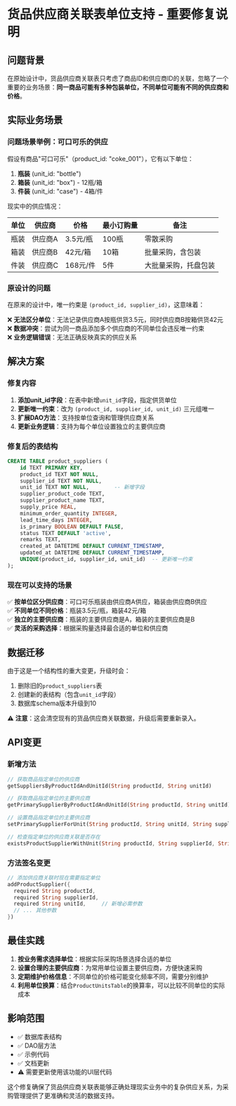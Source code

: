 # 货品供应商关联表单位支持 - 重要修复说明

## 问题背景

在原始设计中，货品供应商关联表只考虑了商品ID和供应商ID的关联，忽略了一个重要的业务场景：**同一商品可能有多种包装单位，不同单位可能有不同的供应商和价格**。

## 实际业务场景

### 问题场景举例：可口可乐的供应

假设有商品"可口可乐"（product_id: "coke_001"），它有以下单位：

1. **瓶装** (unit_id: "bottle")
2. **箱装** (unit_id: "box") - 12瓶/箱  
3. **件装** (unit_id: "case") - 4箱/件

现实中的供应情况：

| 单位 | 供应商 | 价格 | 最小订购量 | 备注 |
|------|--------|------|------------|------|
| 瓶装 | 供应商A | 3.5元/瓶 | 100瓶 | 零散采购 |
| 箱装 | 供应商B | 42元/箱 | 10箱 | 批量采购，含包装 |
| 件装 | 供应商C | 168元/件 | 5件 | 大批量采购，托盘包装 |

### 原设计的问题

在原来的设计中，唯一约束是 `(product_id, supplier_id)`，这意味着：

❌ **无法区分单位**：无法记录供应商A按瓶供货3.5元，同时供应商B按箱供货42元  
❌ **数据冲突**：尝试为同一商品添加多个供应商的不同单位会违反唯一约束  
❌ **业务逻辑错误**：无法正确反映真实的供应关系  

## 解决方案

### 修复内容

1. **添加unit_id字段**：在表中新增`unit_id`字段，指定供货单位
2. **更新唯一约束**：改为 `(product_id, supplier_id, unit_id)` 三元组唯一
3. **扩展DAO方法**：支持按单位查询和管理供应商关系
4. **更新业务逻辑**：支持为每个单位设置独立的主要供应商

### 修复后的表结构

```sql
CREATE TABLE product_suppliers (
    id TEXT PRIMARY KEY,
    product_id TEXT NOT NULL,
    supplier_id TEXT NOT NULL,
    unit_id TEXT NOT NULL,        -- 新增字段
    supplier_product_code TEXT,
    supplier_product_name TEXT,
    supply_price REAL,
    minimum_order_quantity INTEGER,
    lead_time_days INTEGER,
    is_primary BOOLEAN DEFAULT FALSE,
    status TEXT DEFAULT 'active',
    remarks TEXT,
    created_at DATETIME DEFAULT CURRENT_TIMESTAMP,
    updated_at DATETIME DEFAULT CURRENT_TIMESTAMP,
    UNIQUE(product_id, supplier_id, unit_id)  -- 更新唯一约束
);
```

### 现在可以支持的场景

✅ **按单位区分供应商**：可口可乐瓶装由供应商A供应，箱装由供应商B供应  
✅ **不同单位不同价格**：瓶装3.5元/瓶，箱装42元/箱  
✅ **独立的主要供应商**：瓶装的主要供应商是A，箱装的主要供应商是B  
✅ **灵活的采购选择**：根据采购量选择最合适的单位和供应商  

## 数据迁移

由于这是一个结构性的重大变更，升级时会：

1. 删除旧的`product_suppliers`表
2. 创建新的表结构（包含`unit_id`字段）
3. 数据库schema版本升级到10

⚠️ **注意**：这会清空现有的货品供应商关联数据，升级后需要重新录入。

## API变更

### 新增方法

```dart
// 获取商品指定单位的供应商
getSuppliersByProductIdAndUnitId(String productId, String unitId)

// 获取商品指定单位的主要供应商
getPrimarySupplierByProductIdAndUnitId(String productId, String unitId)

// 设置商品指定单位的主要供应商
setPrimarySupplierForUnit(String productId, String unitId, String supplierId)

// 检查指定单位的供应商关联是否存在
existsProductSupplierWithUnit(String productId, String supplierId, String unitId)
```

### 方法签名变更

```dart
// 添加供应商关联时现在需要指定单位
addProductSupplier({
  required String productId,
  required String supplierId,
  required String unitId,     // 新增必需参数
  // ... 其他参数
})
```

## 最佳实践

1. **按业务需求选择单位**：根据实际采购场景选择合适的单位
2. **设置合理的主要供应商**：为常用单位设置主要供应商，方便快速采购
3. **定期维护价格信息**：不同单位的价格可能变化频率不同，需要分别维护
4. **利用单位换算**：结合`ProductUnitsTable`的换算率，可以比较不同单位的实际成本

## 影响范围

- ✅ 数据库表结构
- ✅ DAO层方法
- ✅ 示例代码
- ✅ 文档更新
- ⚠️ 需要更新使用该功能的UI层代码

这个修复确保了货品供应商关联表能够正确处理现实业务中的复杂供应关系，为采购管理提供了更准确和灵活的数据支持。
